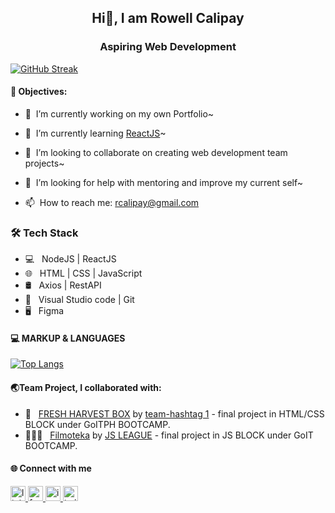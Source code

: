 <h2 align="center">Hi👋, I am Rowell Calipay</h2>
<h3 align="center" >Aspiring Web Development</h3>

[![GitHub Streak](https://streak-stats.demolab.com?user=crux16&theme=dracula&hide_border=true&border_radius=10&date_format=M%20j%5B%2C%20Y%5D&mode=daily&card_width=1000&background=90%2C120C48D4%2C1F1E39BB&currStreakNum=61EB87&currStreakLabel=61EB87&dates=45D1EB&sideNums=61EB87)](https://git.io/streak-stats)
 

<h4>🔑 Objectives:</h4>

- 🔭&nbsp; I’m currently working on my own Portfolio~
  
- 🌱&nbsp; I’m currently learning <a href="https://react.dev/learn" target="_target">ReactJS</a>~
  
- 👯&nbsp; I’m looking to collaborate on creating web development team projects~
  
- 🤔&nbsp; I’m looking for help with mentoring and improve my current self~
  
- 📫&nbsp; How to reach me: <a href="email:rcalipay">rcalipay@gmail.com</a>

<h3>🛠 Tech Stack</h3>

- 💻 &nbsp; NodeJS | ReactJS <!-- Python | Dart | Java | C++  -->
- 🌐 &nbsp; HTML | CSS | JavaScript <!-- | Bootstrap --> 
- 🛢 &nbsp; Axios | RestAPI
- 🔧 &nbsp;  Visual Studio code | Git
- 🖥 &nbsp; Figma

<h4>💻 MARKUP & LANGUAGES</h4>

[![Top Langs](https://github-readme-stats.vercel.app/api/top-langs/?username=crux16&layout=compact&text_color=daf7dc&bg_color=151515)](https://github.com/crux16/github-readme-stats)

<h4 id="team-project">🌏Team Project, I collaborated with:</h4>

- 👬 &nbsp; <a href="https://crux16.github.io/goit-project-team">FRESH HARVEST BOX</a> by <a href="https://github.com/crux16/goit-project-team">team-hashtag 1</a> - final project in HTML/CSS BLOCK under GoITPH BOOTCAMP.
- 🧑‍🤝‍🧑 &nbsp; <a href="https://jandiman.github.io/goit-js-team-4-project/">Filmoteka</a> by <a href="https://github.com/jandiman/goit-js-team-4-project">JS LEAGUE</a> - final project in JS BLOCK under GoIT BOOTCAMP.


<h4>🌐 Connect with me</h4>
<p>
  <a href="https://www.linkedin.com/in/rowell-calipay-214760276">
    <img title="linkedIn" src="https://upload.wikimedia.org/wikipedia/commons/thumb/8/81/LinkedIn_icon.svg/72px-LinkedIn_icon.svg.png?20210220164014" alt="linkedIn" width="24" height="24" />
  </a>

  <a href="https://facebook.com/rowell.calipay16">
    <img title="facebook" src="https://upload.wikimedia.org/wikipedia/en/thumb/0/04/Facebook_f_logo_%282021%29.svg/512px-Facebook_f_logo_%282021%29.svg.png?20210818083032" alt="facebook" width="24" height="24" />
  </a>
  
  <a href="https://www.instagram.com/rowellcalipay">
    <img title="instagram" src="https://static.cdninstagram.com/rsrc.php/v3/yI/r/VsNE-OHk_8a.png" alt="instagram" width="24" height="24" />
  </a>
  
  <a href="https://twitter.com/rcalipay">    
     <img title="twitter" src="https://github.com/crux16/crux16/assets/30309887/18847adb-60b1-4dfb-b95f-aefa82c5e9ae" alt="twitter" width="24" height="24" />
  </a>
</p>
